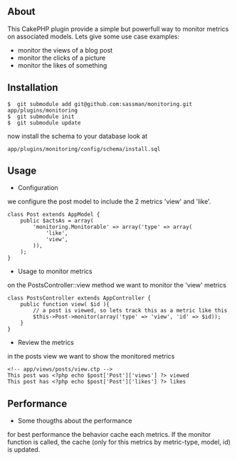 About
-----

This CakePHP plugin provide a simple but powerfull way to monitor metrics on associated models.
Lets give some use case examples:

- monitor the views of a blog post
- monitor the clicks of a picture
- monitor the likes of something


Installation
------------

	$  git submodule add git@github.com:sassman/monitoring.git app/plugins/monitoring
	$  git submodule init
	$  git submodule update

now install the schema to your database look at

	app/plugins/monitoring/config/schema/install.sql

Usage
-----

 * Configuration

we configure the post model to include the 2 metrics 'view' and 'like'.

	class Post extends AppModel {
		public $actsAs = array(
			'monitoring.Monitorable' => array('type' => array(
				'like',
				'view',
			)),
		);
	}

 * Usage to monitor metrics

on the PostsController::view method we want to monitor the 'view' metrics
	
	class PostsController extends AppController {
		public function view( $id ){
			// a post is viewed, so lets track this as a metric like this
			$this->Post->monitor(array('type' => 'view', 'id' => $id));
		}
	}

 * Review the metrics

in the posts view we want to show the monitored metrics

	<!-- app/views/posts/view.ctp -->
	This post was <?php echo $post['Post']['views'] ?> viewed
	This post has <?php echo $post['Post']['likes'] ?> likes

Performance
-----------

 * Some thougths about the performance
 
for best performance the behavior cache each metrics. If the monitor function is called,
the cache (only for this metrics by metric-type, model, id) is updated.
